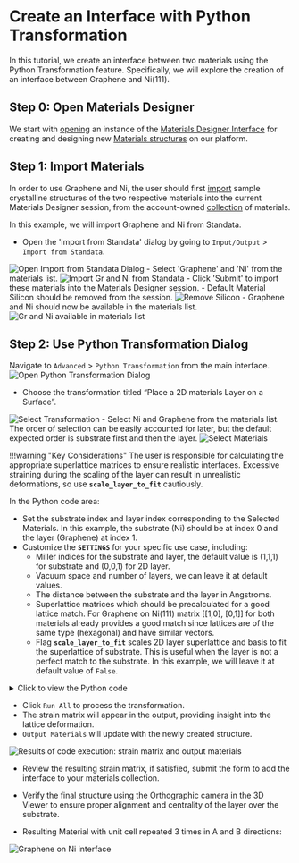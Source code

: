 # Create an Interface with Python Transformation

In this tutorial, we create an interface between two materials using the Python Transformation feature. Specifically, we will explore the creation of an interface between Graphene and Ni(111).

## Step 0: Open Materials Designer

We start with [opening](../../entities-general/actions/create.md) an instance of the [Materials Designer Interface](../../materials-designer/overview.md) for creating and designing new [Materials structures](../../materials/overview.md) on our platform.

## Step 1: Import Materials

In order to use Graphene and Ni, the user should first [import](../../materials-designer/header-menu/input-output/import.md) sample crystalline structures of the two respective materials into the current Materials Designer session, from the account-owned [collection](../../accounts/collections.md) of materials.

In this example, we will import Graphene and Ni from Standata.

- Open the 'Import from Standata' dialog by going to `Input/Output` > `Import from Standata`.
<img src="/images/tutorials/interface_with_python/open_standata.png" alt="Open Import from Standata Dialog"/>
- Select 'Graphene' and 'Ni' from the materials list.
<img src="/images/tutorials/interface_with_python/import_from_standata.png" alt="Import Gr and Ni from Standata"/>
- Click 'Submit' to import these materials into the Materials Designer session.
- Default Material Silicon should be removed from the session.
<img src="/images/tutorials/interface_with_python/remove_silicon.png" alt="Remove Silicon"/>
- Graphene and Ni should now be available in the materials list.
<img src="/images/tutorials/interface_with_python/graphene_and_ni_imported.png" alt="Gr and Ni available in materials list"/>

## Step 2: Use Python Transformation Dialog

Navigate to `Advanced` > `Python Transformation` from the main interface.
<img src="/images/tutorials/interface_with_python/open_python_transformation.png" alt="Open Python Transformation Dialog"/>

- Choose the transformation titled “Place a 2D materials Layer on a Surface”.
<img src="/images/tutorials/interface_with_python/select_transformation.png" alt="Select Transformation"/>
- Select Ni and Graphene from the materials list. The order of selection can be easily accounted for later, but the default expected order is substrate first and then the layer.
<img src="/images/tutorials/interface_with_python/select_materials.png" alt="Select Materials"/>

!!!warning "Key Considerations"
    The user is responsible for calculating the appropriate superlattice matrices to ensure realistic interfaces.
    Excessive straining during the scaling of the layer can result in unrealistic deformations, so use **`scale_layer_to_fit`** cautiously.

In the Python code area:

- Set the substrate index and layer index corresponding to the Selected Materials. In this example, the substrate (Ni) should be at index 0 and the layer (Graphene) at index 1.
- Customize the **`SETTINGS`** for your specific use case, including:
    - Miller indices for the substrate and layer, the default value is (1,1,1) for substrate and (0,0,1) for 2D layer.
    - Vacuum space and number of layers, we can leave it at default values.
    - The distance between the substrate and the layer in Angstroms.
    - Superlattice matrices which should be precalculated for a good lattice match. For Graphene on Ni(111) matrix [[1,0], [0,1]] for both materials already provides a good match since lattices are of the same type (hexagonal) and have similar vectors.
    - Flag **`scale_layer_to_fit`** scales 2D layer superlattice and basis to fit the superlattice of substrate. This is useful when the layer is not a perfect match to the substrate. In this example, we will leave it at default value of `False`. 

<details>
<summary>Click to view the Python code</summary>

```python
# Indices identify the substrate and layer from the list of input materials under `materials_in` in globals().
SUBSTRATE_INDEX = 0
LAYER_INDEX = 1

SETTINGS = {
    "substrate_surface": {
        # Set Miller indices as a tuple for the resulting substrate surface.
        "miller_indices": (1, 1, 1),
        # The vacuum space (in Ångströms) added to the surface in the direction perpendicular to the surface.
        "vacuum": 5,
        # The number of atomic layers in the resulting substrate.
        "number_of_layers": 3,
        # The transformation matrix for the surface. Format is: [[v1x, v1y], [v2x, v2y]].
        # fmt: off
        "superlattice_matrix": [
            [1, 0],
            [0, 1]
        ],
        # fmt: on
    },
    "layer_surface": {
        # Set Miller indices as a tuple for the resulting layer surface: (0,0,1) for 2D material
        "miller_indices": (0, 0, 1),
        # The vacuum space (in Ångströms) added to the surface in the direction perpendicular to the surface.
        "vacuum": 5,
        # The number of atomic layers in the resulting substrate: 1 for 2D material
        "number_of_layers": 1,
        # The transformation matrix for the surface. Format is: [[v1x, v1y], [v2x, v2y]].
        # fmt: off
        "superlattice_matrix": [
            [1, 0],
            [0, 1]
        ],
        # fmt: on
    },
    "interface": {
        "distance": 3.0,
    },
    # If True the layer cell and basis vectors will be scaled to fit the substrate cell.
    # Mind the strain that is introduced by this operation.
    "scale_layer_to_fit": False,
}
```
</details>

- Click `Run All` to process the transformation.
- The strain matrix will appear in the output, providing insight into the lattice deformation.
- `Output Materials` will update with the newly created structure.
<img src="/images/tutorials/interface_with_python/after_run.png" alt="Results of code execution: strain matrix and output materials"/>

- Review the resulting strain matrix, if satisfied, submit the form to add the interface to your materials collection.
- Verify the final structure using the Orthographic camera in the 3D Viewer to ensure proper alignment and centrality of the layer over the substrate.

- Resulting Material with unit cell repeated 3 times in A and B directions:
<img src="/images/tutorials/interface_with_python/resulting_material.png" alt="Graphene on Ni interface"/>
